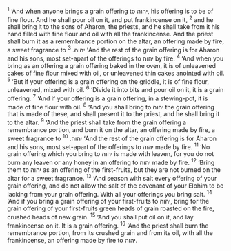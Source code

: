 <sup>1</sup> ‘And when anyone brings a grain offering to יהוה, his offering is to be of fine flour. And he shall pour oil on it, and put frankincense on it,
<sup>2</sup> and he shall bring it to the sons of Aharon, the priests, and he shall take from it his hand filled with fine flour and oil with all the frankincense. And the priest shall burn it as a remembrance portion on the altar, an offering made by fire, a sweet fragrance to יהוה.
<sup>3</sup> ‘And the rest of the grain offering is for Aharon and his sons, most set-apart of the offerings to יהוה by fire.
<sup>4</sup> ‘And when you bring as an offering a grain offering baked in the oven, it is of unleavened cakes of fine flour mixed with oil, or unleavened thin cakes anointed with oil.
<sup>5</sup> ‘But if your offering is a grain offering on the griddle, it is of fine flour, unleavened, mixed with oil.
<sup>6</sup> ‘Divide it into bits and pour oil on it, it is a grain offering.
<sup>7</sup> ‘And if your offering is a grain offering, in a stewing-pot, it is made of fine flour with oil.
<sup>8</sup> ‘And you shall bring to יהוה the grain offering that is made of these, and shall present it to the priest, and he shall bring it to the altar.
<sup>9</sup> ‘And the priest shall take from the grain offering a remembrance portion, and burn it on the altar, an offering made by fire, a sweet fragrance to יהוה.
<sup>10</sup> ‘And the rest of the grain offering is for Aharon and his sons, most set-apart of the offerings to יהוה made by fire.
<sup>11</sup> ‘No grain offering which you bring to יהוה is made with leaven, for you do not burn any leaven or any honey in an offering to יהוה made by fire.
<sup>12</sup> ‘Bring them to יהוה as an offering of the first-fruits, but they are not burned on the altar for a sweet fragrance.
<sup>13</sup> ‘And season with salt every offering of your grain offering, and do not allow the salt of the covenant of your Elohim to be lacking from your grain offering. With all your offerings you bring salt.
<sup>14</sup> ‘And if you bring a grain offering of your first-fruits to יהוה, bring for the grain offering of your first-fruits green heads of grain roasted on the fire, crushed heads of new grain.
<sup>15</sup> ‘And you shall put oil on it, and lay frankincense on it. It is a grain offering.
<sup>16</sup> ‘And the priest shall burn the remembrance portion, from its crushed grain and from its oil, with all the frankincense, an offering made by fire to יהוה.
